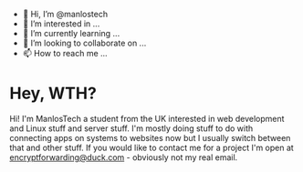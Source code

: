 - 👋 Hi, I’m @manlostech
- 👀 I’m interested in ...
- 🌱 I’m currently learning ...
- 💞️ I’m looking to collaborate on ...
- 📫 How to reach me ...

# Hey, WTH?

Hi! I'm ManlosTech a student from the UK interested in web development and Linux stuff and server stuff. I'm mostly doing stuff to do with connecting apps on systems to websites now but I usually switch between that and other stuff. If you would like to contact me for a project I'm open at encryptforwarding@duck.com - obviously not my real email. 

